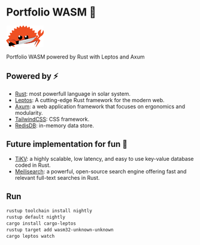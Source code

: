 # Portfolio WASM 🦀

<img src="./public/images/mascot.png" alt="Ferris, mascot of Rust" width="100"/>

Portfolio WASM powered by Rust with Leptos and Axum

## Powered by ⚡️

- [Rust](https://www.rust-lang.org/): most powerfull language in solar system.
- [Leptos](https://www.leptos.dev/): A cutting-edge Rust framework for the modern web.
- [Axum](https://github.com/tokio-rs/axum): a web application framework that focuses on ergonomics and modularity.
- [TailwindCSS](https://tailwindcss.com/): CSS framework.
- [RedisDB](https://redis.io/): in-memory data store.

## Future implementation for fun 🤪
- [TiKV](https://tikv.org/): a highly scalable, low latency, and easy to use
key-value database coded in Rust.
- [Meilisearch](https://www.meilisearch.com/): a powerful, open-source search engine offering fast and relevant full-text searches in Rust.

## Run
```bash
rustup toolchain install nightly
rustup default nightly
cargo install cargo-leptos
rustup target add wasm32-unknown-unknown
cargo leptos watch
```
